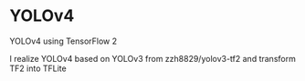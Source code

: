 # YOLOv4
YOLOv4 using TensorFlow 2

I realize YOLOv4 based on YOLOv3 from zzh8829/yolov3-tf2 and transform TF2 into TFLite
